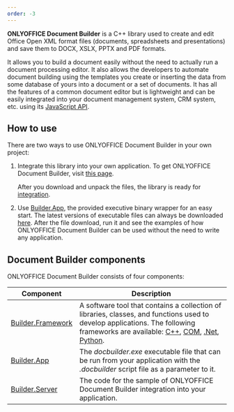 ```yaml
---
order: -3
---
```



**ONLYOFFICE Document Builder** is a C++ library used to create and edit Office Open XML format files (documents, spreadsheets and presentations) and save them to DOCX, XSLX, PPTX and PDF formats.

It allows you to build a document easily without the need to actually run a document processing editor. It also allows the developers to automate document building using the templates you create or inserting the data from some database of yours into a document or a set of documents. It has all the features of a common document editor but is lightweight and can be easily integrated into your document management system, CRM system, etc. using its [JavaScript API](../../../../Docs/Office%20API/Get%20Started/index.md).

## How to use

There are two ways to use ONLYOFFICE Document Builder in your own project:

1. Integrate this library into your own application. To get ONLYOFFICE Document Builder, visit [this page](../Get%20Document%20Builder/index.md).

   After you download and unpack the files, the library is ready for [integration](../../Builder%20Framework/Overview/index.md).

2. Use [Builder.App](../../Builder%20App/Overview/index.md), the provided executive binary wrapper for an easy start. The latest versions of executable files can always be downloaded [here](https://www.onlyoffice.com/document-builder.aspx?from=api). After the file download, run it and see the examples of how ONLYOFFICE Document Builder can be used without the need to write any application.

## Document Builder components

ONLYOFFICE Document Builder consists of four components:

| Component                                                        | Description                                                                                                                                                                                                                                                                                                                                               |
| ---------------------------------------------------------------- | --------------------------------------------------------------------------------------------------------------------------------------------------------------------------------------------------------------------------------------------------------------------------------------------------------------------------------------------------------- |
| [Builder.Framework](../../Builder%20Framework/Overview/index.md) | A software tool that contains a collection of libraries, classes, and functions used to develop applications. The following frameworks are available: [C++](../../Builder%20Framework/C++/index.md), [COM](../../Builder%20Framework/COM/index.md), [.Net](../../Builder%20Framework/.Net/index.md), [Python](../../Builder%20Framework/Python/index.md). |
| [Builder.App](../../Builder%20App/Overview/index.md)             | The *docbuilder.exe* executable file that can be run from your application with the *.docbuilder* script file as a parameter to it.                                                                                                                                                                                                                       |
| [Builder.Server](../../Builder%20Server/Overview/index.md)               | The code for the sample of ONLYOFFICE Document Builder integration into your application.                                                                                                                                                                                                                                                                 |
